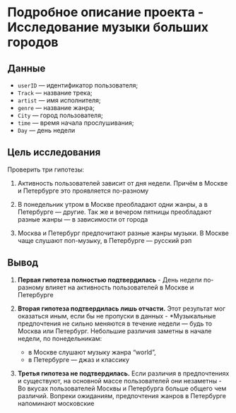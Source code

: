 # Подробное описание проекта - Исследование музыки больших городов

## Данные

* `userID` — идентификатор пользователя;
* `Track` — название трека;  
* `artist` — имя исполнителя;
* `genre` — название жанра;
* `City` — город пользователя;
* `time` — время начала прослушивания;
* `Day` — день недели

## Цель исследования 

Проверить три гипотезы:

1. Активность пользователей зависит от дня недели. Причём в Москве и Петербурге это проявляется по-разному

2. В понедельник утром в Москве преобладают одни жанры, а в Петербурге — другие. Так же и вечером пятницы преобладают разные жанры — в зависимости от города

3. Москва и Петербург предпочитают разные жанры музыки. В Москве чаще слушают поп-музыку, в Петербурге — русский рэп

## Вывод

1. **Первая гипотеза полностью подтвердилась** - День недели по-разному влияет на активность пользователей в Москве и Петербурге

2. **Вторая гипотеза подтвердилась лишь отчасти.** Этот результат мог оказаться иным, если бы не пропуски в данных - *Музыкальные предпочтения не сильно меняются в течение недели — будь то Москва или Петербург. Небольшие различия заметны в начале недели, по понедельникам:
      * в Москве слушают музыку жанра “world”,
      * в Петербурге — джаз и классику

3. **Третья гипотеза не подтвердилась.** Если различия в предпочтениях и существуют, на основной массе пользователей они незаметны - Во вкусах пользователей Москвы и Петербурга больше общего чем различий. Вопреки ожиданиям, предпочтения жанров в Петербурге напоминают московские

